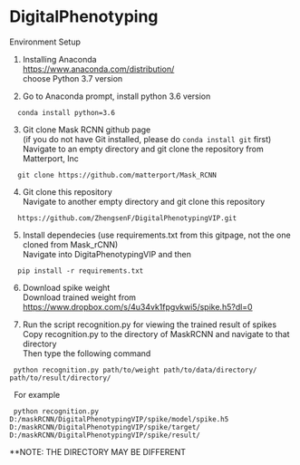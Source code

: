 # DigitalPhenotyping
Environment Setup

1. Installing Anaconda <br />
  https://www.anaconda.com/distribution/<br />
  choose Python 3.7 version<br />
  
2. Go to Anaconda prompt, install python 3.6 version<br />
```
  conda install python=3.6
```
3. Git clone Mask RCNN github page<br />
   (if you do not have Git installed, please do ```conda install git``` first)<br />
   Navigate to an empty directory and git clone the repository from Matterport, Inc<br />
```
  git clone https://github.com/matterport/Mask_RCNN
```
4. Git clone this repository<br />
   Navigate to another empty directory and git clone this repository
   
```
  https://github.com/ZhengsenF/DigitalPhenotypingVIP.git
```
  
5. Install dependecies (use requirements.txt from this gitpage, not the one cloned from Mask_rCNN)<br />
Navigate into DigitaPhenotypingVIP and then
```
  pip install -r requirements.txt
```
6. Download spike weight<br />
  Download trained weight from https://www.dropbox.com/s/4u34vk1fpgvkwi5/spike.h5?dl=0<br />
  
7. Run the script recognition.py for viewing the trained result of spikes<br />
    Copy recognition.py to the directory of MaskRCNN and navigate to that directory<br />
    Then type the following command<br />
 ```
  python recognition.py path/to/weight path/to/data/directory/ path/to/result/directory/
 ```
 &nbsp;&nbsp;For example
 ```
  python recognition.py D:/maskRCNN/DigitalPhenotypingVIP/spike/model/spike.h5 D:/maskRCNN/DigitalPhenotypingVIP/spike/target/       D:/maskRCNN/DigitalPhenotypingVIP/spike/result/
  ```
**NOTE: THE DIRECTORY MAY BE DIFFERENT<br />

